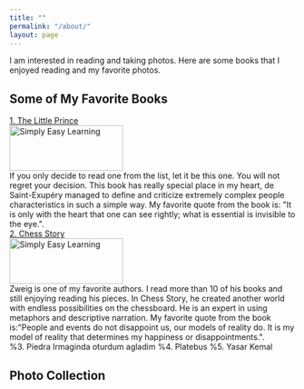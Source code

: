 ```yaml
---
title: ""
permalink: "/about/"
layout: page
---
```

I am interested in reading and taking photos. Here are some books that I enjoyed reading and my favorite photos. 
## Some of My Favorite Books
<a href="https://en.wikipedia.org/wiki/The_Little_Prince">1. The Little Prince</a>
<br>
<img src="https://lh3.googleusercontent.com/pd1cIhQDdTJGqVI2uwFwzL2IhEbssAfb7hbOjN8sb4BXGmKKR9OlfSYbq6cO91rzOXZZB_Nokww-Jw0yEY_wBoilpEE6gO9zdlDZ9uam3ZC2wJONeS2n98_JpOFlONfHz2ebnr6ErQ=w2400" alt="Simply Easy Learning" width="200" height="80">
<br>
If you only decide to read one from the list, let it be this one. You will not regret your decision. This book has really special place in my heart, de Saint-Exupéry managed to define and criticize extremely complex people characteristics in such a simple way. 
My favorite quote from the book is: "It is only with the heart that one can see rightly; what is essential is invisible to the eye.".
<br>
<a href="https://en.wikipedia.org/wiki/The_Royal_Game">2. Chess Story</a>
<br>
<img src="https://lh3.googleusercontent.com/ZPWEanAMyFuJ9n4f5gGyeqEzNKQ-lQuIeCfCsMU0E1DlCc3MFTzWDbyZObaxUiobSz-J1QxA_8lMxOVtiSshKvL9aSX5L_UcjFLMK4i6sxV825tvLJAjwnpK0hUIF5w6L_ltVYvEzg=w2400" alt="Simply Easy Learning" width="200" height="80">
<br>
Zweig is one of my favorite authors. I read more than 10 of his books and still enjoying reading his pieces. In Chess Story, he created another world with endless possibilities on the chessboard. He is an expert in using metaphors and descriptive narration. My favorite quote from the book is:"People and events do not disappoint us, our models of reality do. It is my model of reality that determines my happiness or disappointments.".
<br>
%3. Piedra Irmaginda oturdum agladim
%4. Platebus
%5. Yasar Kemal

## Photo Collection





